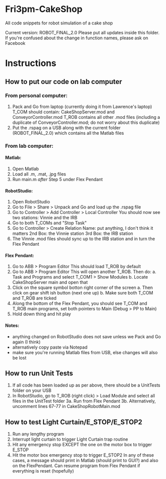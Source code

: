 # Fri3pm-CakeShop
All code snippets for robot simulation of a cake shop

Current version: ROBOT_FINAL_2.0
Please put all updates inside this folder.
If you're confused about the change in function names, please ask on Facebook

# Instructions 
## How to put our code on lab computer
### From personal computer: 
1. Pack and Go from laptop (currently doing it from Lawrence's laptop)
    T_COM should contain: CakeShopServer.mod and ConveyorController.mod
    T_ROB contains all other .mod files (including a duplicate of ConveyorController.mod; do not worry about this duplicate)
2. Put the .rspag on a USB along with the current folder (ROBOT_FINAL_2.0) which contains all the Matlab files

### From lab computer:
#### Matlab:
1. Open Matlab
2. Load all .m, .mat, .jpg files
3. Run main.m *after* Step 5 under Flex Pendant

#### RobotStudio:
1. Open RobotStudio
2. Go to File > Share > Unpack and Go and load up the .rspag file
3. Go to Controller > Add Controller > Local Controller
    You should now see two stations: Vinnie and the IRB
4. Go to both T_COMs and "Stop Task"
5. Go to Controller > Create Relation
    Name: put anything, I don't think it matters
    2nd Box: the Vinnie station
    3rd Box: the IRB station
6. The Vinnie .mod files should sync up to the IRB station and in turn the Flex Pendant

#### Flex Pendant:
1. Go to ABB > Program Editor
    This should load T_ROB by default
2. Go to ABB > Program Editor
    This will open another T_ROB. Then do:
    a. Task and Programs and select T_COM1 > Show Modules
    b. Locate CakeShopServer main and open that
3. Click on the square symbol botton right corner of the screen
    a. Then click on gear shift ish button (next one up)
    b. Make sure both T_COM and T_ROB are ticked
4. Along the bottom of the Flex Pendant, you should see T_COM and T_ROB main programs, set both pointers to Main (Debug > PP to Main)
5. Hold down thing and hit play

#### Notes:
- anything changed on RobotStudio does not save unless we Pack and Go again (I think)
- alternatively copy paste via Notepad
- make sure you're running Matlab files from USB, else changes will also be lost

## How to run Unit Tests
1. If all code has been loaded up as per above, there should be a UnitTests folder on your USB
2. In RobotStudio, go to T_ROB (right click) > Load Module and select all files in the UnitTest folder
3a. Run from Flex Pendant
3b. Alternatively, uncomment lines 67-77 in CakeShopRobotMain.mod

## How to test Light Curtain/E_STOP/E_STOP2
1. Run any lengthy program
2. Interrupt light curtain to trigger Light Curtain trap routine
3. Hit any emergency stop EXCEPT the one on the motor box to trigger E_STOP
4. Hit the motor box emergency stop to trigger E_STOP2
In any of these cases, a message should print in Matlab (should print to GUI?) and also on the FlexPendant.
Can resume program from Flex Pendant if everything is reset (hopefully)

